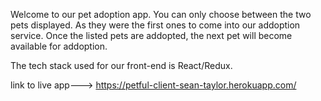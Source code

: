 Welcome to our pet adoption app. You can only choose between the two pets displayed. As they were the first ones to come into our addoption service. Once the listed pets are addopted, the next pet will become available for addoption. 

The tech stack used for our front-end is React/Redux.

link to live app---> https://petful-client-sean-taylor.herokuapp.com/
